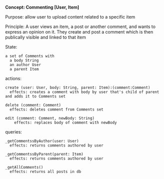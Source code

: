 **Concept: Commenting [User, Item]**

Purpose: allow user to upload content related to a specific item

Principle: A user views an item, a post or another comment, and wants to express an opinion on it. They create and post a comment which is then publically visible and linked to that item

State:

    a set of Comments with
      a body String
      an author User
      a parent Item


actions:

    create (user: User, body: String, parent: Item):(comment:Comment)
      effects: creates a comment with body by user that's child of parent and adds it to Comments set

    delete (comment: Comment)
      effects: deletes comment from Comments set

    edit (comment: Comment, newBody: String)
        effects: replaces body of comment with newBody


queries:

    _getCommentssByAuthor(user: User)
      effects: returns comments authored by user

    _getCommentssByParent(parent: Item)
      effects: returns comments authored by user

    _getAllComments()
      effects: returns all posts in db
